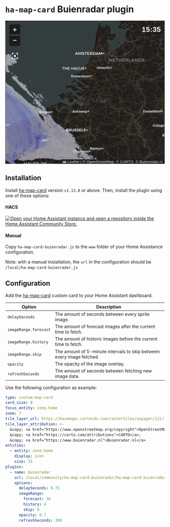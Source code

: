 # `ha-map-card` Buienradar plugin
![image](./preview/2025-01-26_v0.2.0.gif)


## Installation
Install [ha-map-card](https://github.com/nathan-gs/ha-map-card) version `v1.13.0` or above.
Then, install the plugin using one of these options:

#### HACS

[![Open your Home Assistant instance and open a repository inside the Home Assistant Community Store.](https://my.home-assistant.io/badges/hacs_repository.svg)](https://my.home-assistant.io/redirect/hacs_repository/?owner=kevinjil&repository=ha-map-card-buienradar&category=plugin)

#### Manual
Copy `ha-map-card-buienradar.js` to the `www` folder of your Home Assistance configuration.

Note: with a manual installation, the `url` in the configuration should be `/local/ha-map-card-buienradar.js`

## Configuration
Add the [ha-map-card](https://github.com/nathan-gs/ha-map-card) custom card to your Home Assistant dashboard.

| Option                   | Description                                                                    |
| ------------------------ | ------------------------------------------------------------------------------ |
| `delaySeconds`           | The amount of seconds between every sprite image.                              |
| `imageRange.forecast`    | The amount of forecast images after the current time to fetch.                 |
| `imageRange.history`     | The amount of historic images before the current time to fetch.                |
| `imageRange.skip`        | The amount of 5-minute intervals to skip between every image fetched.          |
| `opacity`                | The opacity of the image overlay.                                              |
| `refreshSeconds`         | The amount of seconds between fetching new image data.                         |

Use the following configuration as example:
```yaml
type: custom:map-card
card_size: 8
focus_entity: zone.home
zoom: 7
tile_layer_url: https://basemaps.cartocdn.com/rastertiles/voyager/{z}/{x}/{y}.png
tile_layer_attribution: >-
  &copy; <a href="https://www.openstreetmap.org/copyright">OpenStreetMap</a>,
  &copy; <a href="https://carto.com/attributions">CARTO</a>,
  &copy; <a href="https://www.buienradar.nl">Buienradar.nl</a>
entities:
  - entity: zone.home
    display: icon
    size: 15
plugins:
  - name: buienradar
    url: /local/community/ha-map-card-buienradar/ha-map-card-buienradar.js
    options:
      delaySeconds: 0.75
      imageRange:
        forecast: 36
        history: 4
        skip: 0
      opacity: 0.7
      refreshSeconds: 300
```
